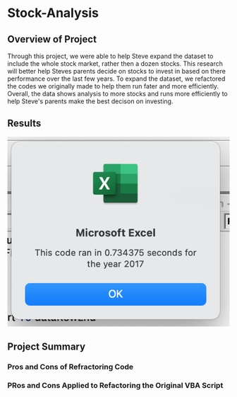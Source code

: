 # Stock-Analysis

## Overview of Project
Through this project, we were able to help Steve expand the dataset to include the whole stock market, rather then a dozen stocks.  This research will better help Steves parents decide on stocks to invest in based on there performance over the last few years.  To expand the dataset, we refactored the codes we originally made to help them run fater and more efficiently.  Overall,  the data shows analysis to more stocks and runs more efficiently to help Steve's parents make the best decison on investing.

## Results

![Alt Text](https://github.com/abbys114/Stock-Analysis/blob/main/VBA_Challenge_2017.png)


## Project Summary

### Pros and Cons of Refractoring Code


### PRos and Cons Applied to Refactoring the Original VBA Script

